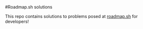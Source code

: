 #Roadmap.sh solutions

This repo contains solutions to problems posed at [roadmap.sh](https://roadmap.sh/projects) for developers!
